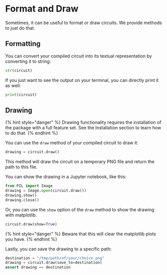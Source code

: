# Format and Draw

Sometimes, it can be useful to format or draw circuits. We provide methods to just do that.

## Formatting

You can convert your compiled circuit into its textual representation by converting it to string:

<!--pytest-codeblocks:skip-->
```python
str(circuit)
```

If you just want to see the output on your terminal, you can directly print it as well:

<!--pytest-codeblocks:skip-->
```python
print(circuit)
```

## Drawing

{% hint style="danger" %}
Drawing functionality requires the installation of the package with a full feature set. See the Installation section to learn how to do that.
{% endhint %}

You can use the `draw` method of your compiled circuit to draw it:

<!--pytest-codeblocks:skip-->
```python
drawing = circuit.draw()
```

This method will draw the circuit on a temporary PNG file and return the path to this file.

You can show the drawing in a Jupyter notebook, like this:

<!--pytest-codeblocks:skip-->
```python
from PIL import Image
drawing = Image.open(circuit.draw())
drawing.show()
drawing.close()
```

Or, you can use the `show` option of the `draw` method to show the drawing with matplotlib.

<!--pytest-codeblocks:skip-->
```python
circuit.draw(show=True)
```

{% hint style="danger" %}
Beware that this will clear the matplotlib plots you have.
{% endhint %}

Lastly, you can save the drawing to a specific path:

<!--pytest-codeblocks:skip-->
```python
destination = "/tmp/path/of/your/choice.png"
drawing = circuit.draw(save_to=destination)
assert drawing == destination
```

